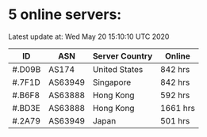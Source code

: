# 5 online servers:

Latest update at: Wed May 20 15:10:10 UTC 2020

| ID | ASN | Server Country | Online |
| -- | --- | -------------- | ------ |
| #.D09B | AS174 | United States | 842 hrs |
| #.7F1D | AS63949 | Singapore | 842 hrs |
| #.B6F8 | AS63888 | Hong Kong | 592 hrs |
| #.BD3E | AS63888 | Hong Kong | 1661 hrs |
| #.2A79 | AS63949 | Japan | 501 hrs |

